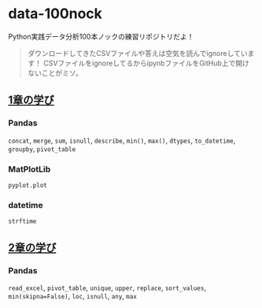 # data-100nock
Python実践データ分析100本ノックの練習リポジトリだよ！

> ダウンロードしてきたCSVファイルや答えは空気を読んでignoreしています！
> CSVファイルをignoreしてるからipynbファイルをGitHub上で開けないことがミソ。

## [1章の学び](https://github.com/Hirochon/data-100nock/tree/master/practice_code/chapter_1/README.md)
### Pandas
`concat`, `merge`, `sum`, `isnull`, `describe`, `min()`, `max()`, `dtypes`, `to_datetime`, `groupby`, `pivot_table`
### MatPlotLib
`pyplot.plot`
### datetime
`strftime`

## [2章の学び](https://github.com/Hirochon/data-100nock/blob/master/practice_code/chapter_2/README.md)
### Pandas
`read_excel`, `pivot_table`, `unique`, `upper`, `replace`, `sort_values`, `min(skipna=False)`, `loc`, `isnull`, `any`, `max`
